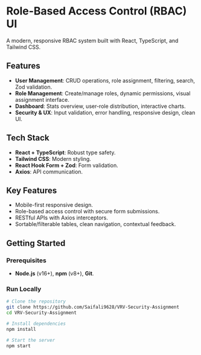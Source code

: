 # Role-Based Access Control (RBAC) UI  

A modern, responsive RBAC system built with React, TypeScript, and Tailwind CSS.  

## Features  
- **User Management**: CRUD operations, role assignment, filtering, search, Zod validation.  
- **Role Management**: Create/manage roles, dynamic permissions, visual assignment interface.  
- **Dashboard**: Stats overview, user-role distribution, interactive charts.  
- **Security & UX**: Input validation, error handling, responsive design, clean UI.  

## Tech Stack  
- **React + TypeScript**: Robust type safety.  
- **Tailwind CSS**: Modern styling.  
- **React Hook Form + Zod**: Form validation.  
- **Axios**: API communication.  

## Key Features  
- Mobile-first responsive design.  
- Role-based access control with secure form submissions.  
- RESTful APIs with Axios interceptors.  
- Sortable/filterable tables, clean navigation, contextual feedback.  

## Getting Started  

### Prerequisites  
- **Node.js** (v16+), **npm** (v8+), **Git**.  

### Run Locally  
```bash
# Clone the repository
git clone https://github.com/Saifali9628/VRV-Security-Assignment
cd VRV-Security-Assignment

# Install dependencies
npm install

# Start the server
npm start
